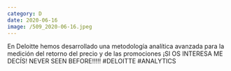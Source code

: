 ```yaml
--- 
category: D 
date: 2020-06-16 
image: /509_2020-06-16.jpeg 
--- 
```


En Deloitte hemos desarrollado una metodología analítica avanzada para la medición del retorno del precio y de las promociones ¡SI OS INTERESA ME DECÍS! NEVER SEEN BEFORE!!!!! #DELOITTE #ANALYTICS
